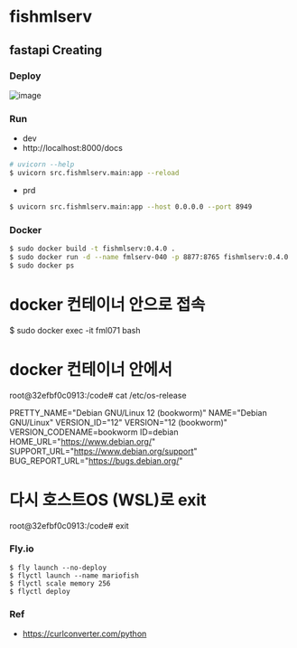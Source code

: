 # fishmlserv

## fastapi Creating

### Deploy
![image](https://github.com/user-attachments/assets/a2665a21-109f-415b-a974-06495ce8d23d)


### Run
- dev
- http://localhost:8000/docs
```bash
# uvicorn --help
$ uvicorn src.fishmlserv.main:app --reload
```
- prd
```bash
$ uvicorn src.fishmlserv.main:app --host 0.0.0.0 --port 8949
```

### Docker
```bash
$ sudo docker build -t fishmlserv:0.4.0 .
$ sudo docker run -d --name fmlserv-040 -p 8877:8765 fishmlserv:0.4.0
$ sudo docker ps
```

# docker 컨테이너 안으로 접속
$ sudo docker exec -it fml071 bash

# docker 컨테이너 안에서
root@32efbf0c0913:/code# cat /etc/os-release

PRETTY_NAME="Debian GNU/Linux 12 (bookworm)"
NAME="Debian GNU/Linux"
VERSION_ID="12"
VERSION="12 (bookworm)"
VERSION_CODENAME=bookworm
ID=debian
HOME_URL="https://www.debian.org/"
SUPPORT_URL="https://www.debian.org/support"
BUG_REPORT_URL="https://bugs.debian.org/"
# 다시 호스트OS (WSL)로 exit 
root@32efbf0c0913:/code# exit
 
### Fly.io
```
$ fly launch --no-deploy
$ flyctl launch --name mariofish
$ flyctl scale memory 256
$ flyctl deploy
```


### Ref
- https://curlconverter.com/python
